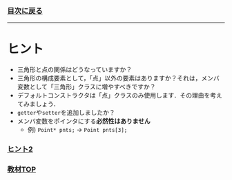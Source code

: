 ### [目次に戻る](../../README.md)
---

# ヒント
- 三角形と点の関係はどうなっていますか？
- 三角形の構成要素として，「点」以外の要素はありますか？それは，メンバ変数として「三角形」クラスに増やすべきですか？
- デフォルトコンストラクタは「点」クラスのみ使用します．その理由を考えてみましょう．
- `getter`や`setter`を追加しましたか？
- メンバ変数をポインタにする**必然性はありません**
	- 例) `Point* pnts;` -> `Point pnts[3];`

### [ヒント2](hint2.md)

### [教材TOP](../../README.md)
